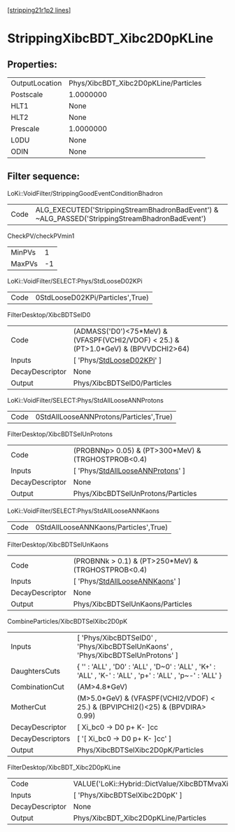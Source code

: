 [[stripping21r1p2 lines]](./stripping21r1p2-index)

# StrippingXibcBDT_Xibc2D0pKLine

## Properties:

|                |                                      |
|----------------|--------------------------------------|
| OutputLocation | Phys/XibcBDT_Xibc2D0pKLine/Particles |
| Postscale      | 1.0000000                            |
| HLT1           | None                                 |
| HLT2           | None                                 |
| Prescale       | 1.0000000                            |
| L0DU           | None                                 |
| ODIN           | None                                 |

## Filter sequence:

LoKi::VoidFilter/StrippingGoodEventConditionBhadron

|      |                                                                                                |
|------|------------------------------------------------------------------------------------------------|
| Code | ALG_EXECUTED('StrippingStreamBhadronBadEvent') & ~ALG_PASSED('StrippingStreamBhadronBadEvent') |

CheckPV/checkPVmin1

|        |     |
|--------|-----|
| MinPVs | 1   |
| MaxPVs | -1  |

LoKi::VoidFilter/SELECT:Phys/StdLooseD02KPi

|      |                                  |
|------|----------------------------------|
| Code | 0StdLooseD02KPi/Particles',True) |

FilterDesktop/XibcBDTSelD0

|                 |                                                                                          |
|-----------------|------------------------------------------------------------------------------------------|
| Code            | (ADMASS('D0')\<75\*MeV) & (VFASPF(VCHI2/VDOF) \< 25.) & (PT\>1.0\*GeV) & (BPVVDCHI2\>64) |
| Inputs          | [ 'Phys/[StdLooseD02KPi](./stripping21r1p2-commonparticles-stdloosed02kpi)' ]          |
| DecayDescriptor | None                                                                                     |
| Output          | Phys/XibcBDTSelD0/Particles                                                              |

LoKi::VoidFilter/SELECT:Phys/StdAllLooseANNProtons

|      |                                         |
|------|-----------------------------------------|
| Code | 0StdAllLooseANNProtons/Particles',True) |

FilterDesktop/XibcBDTSelUnProtons

|                 |                                                                                               |
|-----------------|-----------------------------------------------------------------------------------------------|
| Code            | (PROBNNp\> 0.05) & (PT\>300\*MeV) & (TRGHOSTPROB\<0.4)                                        |
| Inputs          | [ 'Phys/[StdAllLooseANNProtons](./stripping21r1p2-commonparticles-stdalllooseannprotons)' ] |
| DecayDescriptor | None                                                                                          |
| Output          | Phys/XibcBDTSelUnProtons/Particles                                                            |

LoKi::VoidFilter/SELECT:Phys/StdAllLooseANNKaons

|      |                                       |
|------|---------------------------------------|
| Code | 0StdAllLooseANNKaons/Particles',True) |

FilterDesktop/XibcBDTSelUnKaons

|                 |                                                                                           |
|-----------------|-------------------------------------------------------------------------------------------|
| Code            | (PROBNNk \> 0.1) & (PT\>250\*MeV) & (TRGHOSTPROB\<0.4)                                    |
| Inputs          | [ 'Phys/[StdAllLooseANNKaons](./stripping21r1p2-commonparticles-stdalllooseannkaons)' ] |
| DecayDescriptor | None                                                                                      |
| Output          | Phys/XibcBDTSelUnKaons/Particles                                                          |

CombineParticles/XibcBDTSelXibc2D0pK

|                  |                                                                                                            |
|------------------|------------------------------------------------------------------------------------------------------------|
| Inputs           | [ 'Phys/XibcBDTSelD0' , 'Phys/XibcBDTSelUnKaons' , 'Phys/XibcBDTSelUnProtons' ]                          |
| DaughtersCuts    | { '' : 'ALL' , 'D0' : 'ALL' , 'D~0' : 'ALL' , 'K+' : 'ALL' , 'K-' : 'ALL' , 'p+' : 'ALL' , 'p~-' : 'ALL' } |
| CombinationCut   | (AM\>4.8\*GeV)                                                                                             |
| MotherCut        | (M\>5.0\*GeV) & (VFASPF(VCHI2/VDOF) \< 25.) & (BPVIPCHI2()\<25) & (BPVDIRA\> 0.99)                         |
| DecayDescriptor  | [ Xi_bc0 -\> D0 p+ K- ]cc                                                                                |
| DecayDescriptors | [ '[ Xi_bc0 -\> D0 p+ K- ]cc' ]                                                                        |
| Output           | Phys/XibcBDTSelXibc2D0pK/Particles                                                                         |

FilterDesktop/XibcBDT_Xibc2D0pKLine

|                 |                                                            |
|-----------------|------------------------------------------------------------|
| Code            | VALUE('LoKi::Hybrid::DictValue/XibcBDTMvaXibc2D0pK')\>0.05 |
| Inputs          | [ 'Phys/XibcBDTSelXibc2D0pK' ]                           |
| DecayDescriptor | None                                                       |
| Output          | Phys/XibcBDT_Xibc2D0pKLine/Particles                       |
